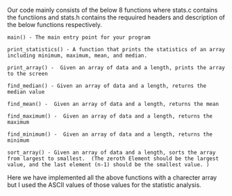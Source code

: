 Our code mainly consists of  the below 8 functions where stats.c contains the functiions and stats.h contains the requuired headers and description of the below functions respectively.

    main() - The main entry point for your program

    print_statistics() - A function that prints the statistics of an array including minimum, maximum, mean, and median.

    print_array() -  Given an array of data and a length, prints the array to the screen

    find_median() - Given an array of data and a length, returns the median value

    find_mean() -  Given an array of data and a length, returns the mean

    find_maximum() -  Given an array of data and a length, returns the maximum

    find_minimum() -  Given an array of data and a length, returns the minimum

    sort_array() - Given an array of data and a length, sorts the array from largest to smallest.  (The zeroth Element should be the largest value, and the last element (n-1) should be the smallest value. )

Here we have implemented all the above functions with a charecter array but I used the ASCII values of those values for the statistic analysis.

